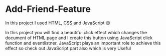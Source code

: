 # Add-Friend-Feature
In this project I used HTML, CSS and JavaScript 😊

In this project you will find a beautiful click effect which changes the document of HTML page and I create this button using JavaScript click function and eventlistner.
JavaScript plays an important role to achieve this effect so check out JavaScript part also which is very Useful



